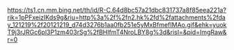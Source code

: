 https://ts1.cn.mm.bing.net/th/id/R-C.64d8bc57a21dbc831737a8f85eea221a?rik=1pPFxeizIKds9g&riu=http%3a%2f%2fn2.hk%2fd%2fattachments%2fday_121219%2f20121219_d74d3276b1aa0fb251e5yMxBfmefIMAo.gif&ehk=yuokT9j3rJRGc6pl3P1zm403rSg%2fBHlfmT4NroLBY8g%3d&risl=&pid=ImgRaw&r=0
